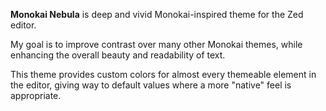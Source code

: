 **Monokai Nebula** is deep and vivid Monokai-inspired theme for the Zed editor.

My goal is to improve contrast over many other Monokai themes, while enhancing the overall beauty and readability of text.

This theme provides custom colors for almost every themeable element in the editor, giving way to default values where a more "native" feel is appropriate.
